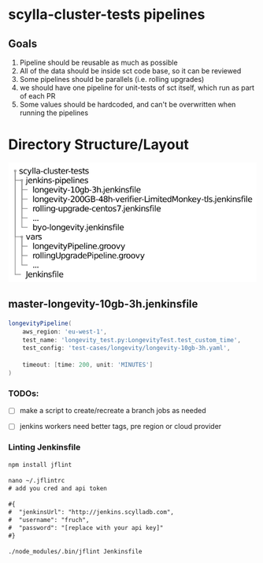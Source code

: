 # scylla-cluster-tests pipelines

## Goals
1. Pipeline should be reusable as much as possible
2. All of the data should be inside sct code base, so it can be reviewed
3. Some pipelines should be parallels (i.e. rolling upgrades)
4. we should have one pipeline for unit-tests of sct itself, which run as part of each PR
5. Some values should be hardcoded, and can't be overwritten when running the pipelines

# Directory Structure/Layout

![Overview](./sct_pipelines.png?raw=true "Directory")

## master-longevity-10gb-3h.jenkinsfile

```groovy
longevityPipeline(
    aws_region: 'eu-west-1',
    test_name: 'longevity_test.py:LongevityTest.test_custom_time',
    test_config: 'test-cases/longevity/longevity-10gb-3h.yaml',

    timeout: [time: 200, unit: 'MINUTES']
)
```

### TODOs:
- [ ] make a script to create/recreate a branch jobs as needed
- [ ] jenkins workers need better tags, pre region or cloud provider


### Linting Jenkinsfile
```
npm install jflint

nano ~/.jflintrc
# add you cred and api token

#{
#  "jenkinsUrl": "http://jenkins.scylladb.com",
#  "username": "fruch",
#  "password": "[replace with your api key]"
#}

./node_modules/.bin/jflint Jenkinsfile
```
